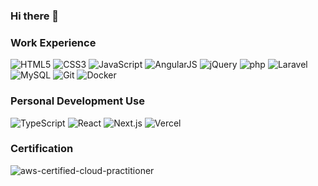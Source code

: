 ### Hi there 👋

### Work Experience

<p>
 <img alt="HTML5" src="https://img.shields.io/badge/-HTML5-E34F26?style=flat-square&logo=HTML5&logoColor=white" />
 <img alt="CSS3" src="https://img.shields.io/badge/-CSS3-1572B6?style=flat-square&logo=CSS3&logoColor=white" />
 <img alt="JavaScript" src="https://img.shields.io/badge/-JavaScript-F7DF1E?style=flat-square&logo=JavaScript&logoColor=black" />
 <img alt="AngularJS" src="https://img.shields.io/badge/-AngularJS-E23237?style=flat-square&logo=AngularJS&logoColor=white" />
 <img alt="jQuery" src="https://img.shields.io/badge/-jQuery-0769AD?style=flat-square&logo=jQuery&logoColor=white" />
 <img alt="php" src="https://img.shields.io/badge/-php-777BB4?style=flat-square&logo=PHP&logoColor=white" />
 <img alt="Laravel" src="https://img.shields.io/badge/-Laravel-FF2D20?style=flat-square&logo=Laravel&logoColor=white" />
 <img alt="MySQL" src="https://img.shields.io/badge/-MySQL-4479A1?style=flat-square&logo=MySQL&logoColor=white" />
 <img alt="Git" src="https://img.shields.io/badge/-Git-F05032?style=flat-square&logo=git&logoColor=white" />
 <img alt="Docker" src="https://img.shields.io/badge/-Docker-2496ED?style=flat-square&logo=Docker&logoColor=white" />
</p>

### Personal Development Use

<p>
 <img alt="TypeScript" src="https://img.shields.io/badge/-TypeScript-3178C6?style=flat-square&logo=TypeScript&logoColor=white" />
 <img alt="React" src="https://img.shields.io/badge/-React-61DAFB?style=flat-square&logo=React&logoColor=black" />
 <img alt="Next.js" src="https://img.shields.io/badge/-Next.js-000000?style=flat-square&logo=Next.js&logoColor=white" />
 <img alt="Vercel" src="https://img.shields.io/badge/-Vercel-000000?style=flat-square&logo=Vercel&logoColor=white" />
</p>

### Certification
![aws-certified-cloud-practitioner](https://github.com/DatchLive/DatchLive/assets/71320906/c451aed3-e981-409a-97c0-e42704bec66d)

